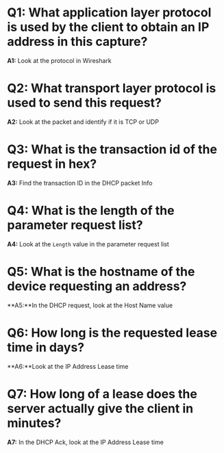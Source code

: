 # Q1: What application layer protocol is used by the client to obtain an IP address in this capture?
**A1:** Look at the protocol in Wireshark

# Q2: What transport layer protocol is used to send this request?
**A2:** Look at the packet and identify if it is TCP or UDP

# Q3: What is the transaction id of the request in hex?
**A3:** Find the transaction ID in the DHCP packet Info

# Q4: What is the length of the parameter request list?
**A4:** Look at the `Length` value in the parameter request list 

# Q5: What is the hostname of the device requesting an address?
**A5:**In the DHCP request, look at the Host Name value

# Q6: How long is the requested lease time in days?
**A6:**Look at the IP Address Lease time

# Q7: How long of a lease does the server actually give the client in minutes?
**A7:** In the DHCP Ack, look at the IP Address Lease time